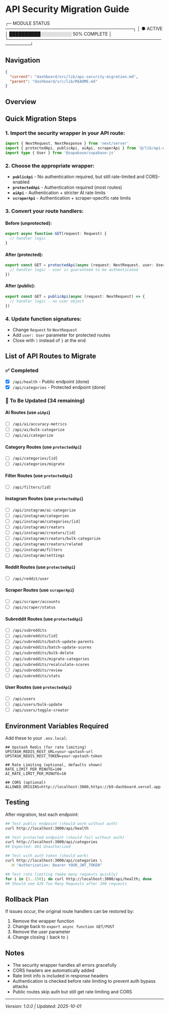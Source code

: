 # API Security Migration Guide

┌─ MODULE STATUS ─────────────────────────────────────────┐
│ ● ACTIVE    │ ██████████░░░░░░░░░░ 50% COMPLETE       │
└─────────────────────────────────────────────────────────┘

## Navigation

```json
{
  "current": "dashboard/src/lib/api-security-migration.md",
  "parent": "dashboard/src/lib/README.md"
}
```

## Overview

## Quick Migration Steps

### 1. Import the security wrapper in your API route:

```typescript
import { NextRequest, NextResponse } from 'next/server'
import { protectedApi, publicApi, aiApi, scraperApi } from '@/lib/api-wrapper'
import type { User } from '@supabase/supabase-js'
```

### 2. Choose the appropriate wrapper:

- **`publicApi`** - No authentication required, but still rate-limited and CORS-enabled
- **`protectedApi`** - Authentication required (most routes)
- **`aiApi`** - Authentication + stricter AI rate limits
- **`scraperApi`** - Authentication + scraper-specific rate limits

### 3. Convert your route handlers:

#### Before (unprotected):
```typescript
export async function GET(request: Request) {
  // handler logic
}
```

#### After (protected):
```typescript
export const GET = protectedApi(async (request: NextRequest, user: User) => {
  // handler logic - user is guaranteed to be authenticated
})
```

#### After (public):
```typescript
export const GET = publicApi(async (request: NextRequest) => {
  // handler logic - no user object
})
```

### 4. Update function signatures:

- Change `Request` to `NextRequest`
- Add `user: User` parameter for protected routes
- Close with `)` instead of `}` at the end

## List of API Routes to Migrate

### ✅ Completed
- [x] `/api/health` - Public endpoint (done)
- [x] `/api/categories` - Protected endpoint (done)

### 🔄 To Be Updated (34 remaining)

#### AI Routes (use `aiApi`)
- [ ] `/api/ai/accuracy-metrics`
- [ ] `/api/ai/bulk-categorize`
- [ ] `/api/ai/categorize`

#### Category Routes (use `protectedApi`)
- [ ] `/api/categories/[id]`
- [ ] `/api/categories/migrate`

#### Filter Routes (use `protectedApi`)
- [ ] `/api/filters/[id]`

#### Instagram Routes (use `protectedApi`)
- [ ] `/api/instagram/ai-categorize`
- [ ] `/api/instagram/categories`
- [ ] `/api/instagram/categories/[id]`
- [ ] `/api/instagram/creators`
- [ ] `/api/instagram/creators/[id]`
- [ ] `/api/instagram/creators/bulk-categorize`
- [ ] `/api/instagram/creators/related`
- [ ] `/api/instagram/filters`
- [ ] `/api/instagram/settings`

#### Reddit Routes (use `protectedApi`)
- [ ] `/api/reddit/user`

#### Scraper Routes (use `scraperApi`)
- [ ] `/api/scraper/accounts`
- [ ] `/api/scraper/status`

#### Subreddit Routes (use `protectedApi`)
- [ ] `/api/subreddits`
- [ ] `/api/subreddits/[id]`
- [ ] `/api/subreddits/batch-update-parents`
- [ ] `/api/subreddits/batch-update-scores`
- [ ] `/api/subreddits/bulk-delete`
- [ ] `/api/subreddits/migrate-categories`
- [ ] `/api/subreddits/recalculate-scores`
- [ ] `/api/subreddits/review`
- [ ] `/api/subreddits/stats`

#### User Routes (use `protectedApi`)
- [ ] `/api/users`
- [ ] `/api/users/bulk-update`
- [ ] `/api/users/toggle-creator`

## Environment Variables Required

Add these to your `.env.local`:

```env
## Upstash Redis (for rate limiting)
UPSTASH_REDIS_REST_URL=your-upstash-url
UPSTASH_REDIS_REST_TOKEN=your-upstash-token

## Rate Limiting (optional, defaults shown)
RATE_LIMIT_PER_MINUTE=100
AI_RATE_LIMIT_PER_MINUTE=10

## CORS (optional)
ALLOWED_ORIGINS=http://localhost:3000,https://b9-dashboard.vercel.app
```

## Testing

After migration, test each endpoint:

```bash
## Test public endpoint (should work without auth)
curl http://localhost:3000/api/health

## Test protected endpoint (should fail without auth)
curl http://localhost:3000/api/categories
## Expected: 401 Unauthorized

## Test with auth token (should work)
curl http://localhost:3000/api/categories \
  -H "Authorization: Bearer YOUR_JWT_TOKEN"

## Test rate limiting (make many requests quickly)
for i in {1..150}; do curl http://localhost:3000/api/health; done
## Should see 429 Too Many Requests after 100 requests
```

## Rollback Plan

If issues occur, the original route handlers can be restored by:
1. Remove the wrapper function
2. Change back to `export async function GET/POST`
3. Remove the user parameter
4. Change closing `)` back to `}`

## Notes

- The security wrapper handles all errors gracefully
- CORS headers are automatically added
- Rate limit info is included in response headers
- Authentication is checked before rate limiting to prevent auth bypass attacks
- Public routes skip auth but still get rate limiting and CORS

---

_Version: 1.0.0 | Updated: 2025-10-01_